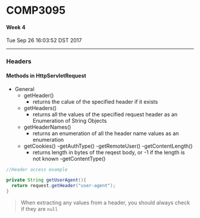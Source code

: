 # COMP3095
#### Week 4
Tue Sep 26 16:03:52 DST 2017

___

### Headers
#### Methods in HttpServletRequest
- General
  - getHeader()
    - returns the calue of the specified header if it exists
  - getHeaders()
    - returns all the values of the specified request header as an Enumeration of String Objects
  - getHeaderNames()
    - returns an enumeration of all the header name values as an enumeration
  - getCookies()
  -getAuthType()
  -getRemoteUser()
  -getContentLength()
    - returns length in bytes of the reqest body, or -1 if the length is not known
  -getContentType()
```Java
//Header access example

private String getUserAgent(){
  return request.getHeader("user-agent");
}

```
> When extracting any values from a header, you should always check if they are `null`
